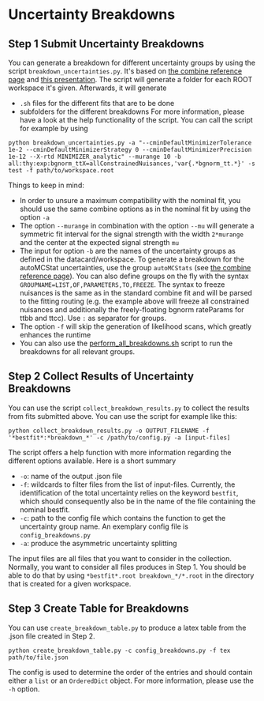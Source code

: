 # Uncertainty Breakdowns

## Step 1 Submit Uncertainty Breakdowns
You can generate a breakdown for different uncertainty groups by using the script `breakdown_uncertainties.py`.
It's based on [the combine reference page](https://cms-analysis.github.io/HiggsAnalysis-CombinedLimit/index.html) and [this presentation](https://indico.cern.ch/event/747340/contributions/3198653/attachments/1744339/2823486/HComb-Tutorial-FitDiagnostics.pdf).
The script will generate a folder for each ROOT workspace it's given. Afterwards, it will generate
- `.sh` files for the different fits that are to be done
- subfolders for the different breakdowns
For more information, please have a look at the help functionality of the script.
You can call the script for example by using

```
python breakdown_uncertainties.py -a "--cminDefaultMinimizerTolerance 1e-2 --cminDefaultMinimizerStrategy 0 --cminDefaultMinimizerPrecision 1e-12 --X-rtd MINIMIZER_analytic" --murange 10 -b all:thy:exp:bgnorm_ttX=allConstrainedNuisances,'var{.*bgnorm_tt.*}' -s test -f path/to/workspace.root
```

Things to keep in mind:
- In order to unsure a maximum compatibility with the nominal fit, you should use the same combine options as in the nominal fit by using the option `-a`
- The option `--murange` in combination with the option `--mu` will generate a symmetric fit interval for the signal strength with the width `2*murange` and the center at the expected signal strength `mu`
- The input for option `-b` are the names of the uncertainty groups as defined in the datacard/workspace. To generate a breakdown for the autoMCStat uncertainties, use the group `autoMCStats` (see [the combine reference page](https://cms-analysis.github.io/HiggsAnalysis-CombinedLimit/part2/bin-wise-stats.html)). You can also define groups on the fly with the syntax `GROUPNAME=LIST,OF,PARAMETERS,TO,FREEZE`. The syntax to freeze nuisances is the same as in the standard combine fit and will be parsed to the fitting routing (e.g. the example above will freeze all constrained nuisances and additionally the freely-floating bgnorm rateParams for ttbb and ttcc). Use `:` as separator for groups.
- The option `-f` will skip the generation of likelihood scans, which greatly enhances the runtime
- You can also use the [perform_all_breakdowns.sh](perform_all_breakdowns.sh) script to run the breakdowns for all relevant groups.


## Step 2 Collect Results of Uncertainty Breakdowns
You can use the script `collect_breakdown_results.py` to collect the results from fits submitted above.
You can use the script for example like this:
```
python collect_breakdown_results.py -o OUTPUT_FILENAME -f '*bestfit*:*breakdown_*' -c /path/to/config.py -a [input-files]
```
The script offers a help function with more information regarding the different options available. Here is a short summary
- `-o`: name of the output .json file
- `-f`: wildcards to filter files from the list of input-files. Currently, the identification of the total uncertainty relies on the keyword `bestfit`, which should consequently also be in the name of the file containing the nominal bestfit.
- `-c`: path to the config file which contains the function to get the uncertainty group name. An exemplary config file is `config_breakdowns.py`
- `-a`: produce the asymmetric uncertainty splitting

The input files are all files that you want to consider in the collection.
Normally, you want to consider all files produces in Step 1.
You should be able to do that by using `*bestfit*.root breakdown_*/*.root` in the directory that is created for a given workspace.

## Step 3 Create Table for Breakdowns

You can use `create_breakdown_table.py` to produce a latex table from the .json file created in Step 2.

```
python create_breakdown_table.py -c config_breakdowns.py -f tex path/to/file.json
```

The config is used to determine the order of the entries and should contain either a `list` or an `OrderedDict` object.
For more information, please use the `-h` option.